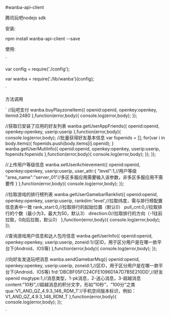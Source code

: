#wanba-api-client

腾讯玩吧nodejs sdk

安装:

npm install wanba-api-client --save

使用:

`

  var config = require('./config');
  
  var wanba = require('./lib/wanba')(config);

`

方法调用

`
//玩吧支付
wanba.buyPlayzoneItem({
  openid:openid,
  openkey:openkey,
  itemid:2480
},function(error,body){
  console.log(error,body);
});

//获取已安装了应用的好友列表
wanba.getUserAppFriends({
  openid:openid,
  openkey:openkey,
  userip:userip
},function(error,body){
  console.log(error,body);
  //批量获得好友基本信息
  var fopenids = [];
  for(var i in body.items){
    fopenids.push(body.items[i].openid);
  }
  wanba.getUserMutiInfo({
    openid:openid,
    openkey:openkey,
    userip:userip,
    fopenids:fopenids
  },function(error,body){
    console.log(error,body);
  });
});

//上传用户等级信息
wanba.setUserAchievement({
  openid:openid,
  openkey:openkey,
  userip:userip,
  user_attr:{
    "level":1,//用户等级
    "area_name":"server_01"//多区多服应用需要输入该参数，非多区多服应用不需要传
  }
},function(error,body){
  console.log(error,body);
});


//拉取游戏的排行榜列表
wanba.getUserGamebarRanklist({
  openid:openid,
  openkey:openkey,
  userip:userip,
  rankdim:'level',//拉取纬度，需与排行榜配置信息表中一致
  rank_start:0,//拉取排行的起始位置（默认0）
  pull_cnt:0,//拉取排行的个数（最小为3，最大为50，默认3）
  direction:0//拉取排行的方向（-1往前拉取，0向后拉取，默认0）
},function(error,body){
  console.log(error,body);
});


//查询游戏用户信息和达人包月信息
wanba.getUserInfo({
  openid:openid,
  openkey:openkey,
  userip:userip,
  zoneid:1//区ID，用于区分用户是在哪一款平台下(Android、IOS等)
},function(error,body){
  console.log(error,body);
});

//向好友发送玩吧消息
wanba.sendGamebarMsg({
  openid:openid,
  openkey:openkey,
  userip:userip,
  zoneid:1,//区ID，用于区分用户是在哪一款平台下(Android、IOS等)
  frd:'DBCBF05FC24CFE1096D1A7D7B5E210DD',//好友openid
  msgtype:1,//消息类型，1-pk消息，2-送心消息，3-超越消息
  content:"10秒",//超越消息的积分文字，形如“10秒”，“100分”之类
  qua:'V1_AND_QZ_4.9.3_148_RDM_T'//手机空间版本标识，例如：V1_AND_QZ_4.9.3_148_RDM_T
},function(error,body){
  console.log(error,body);
});

`
